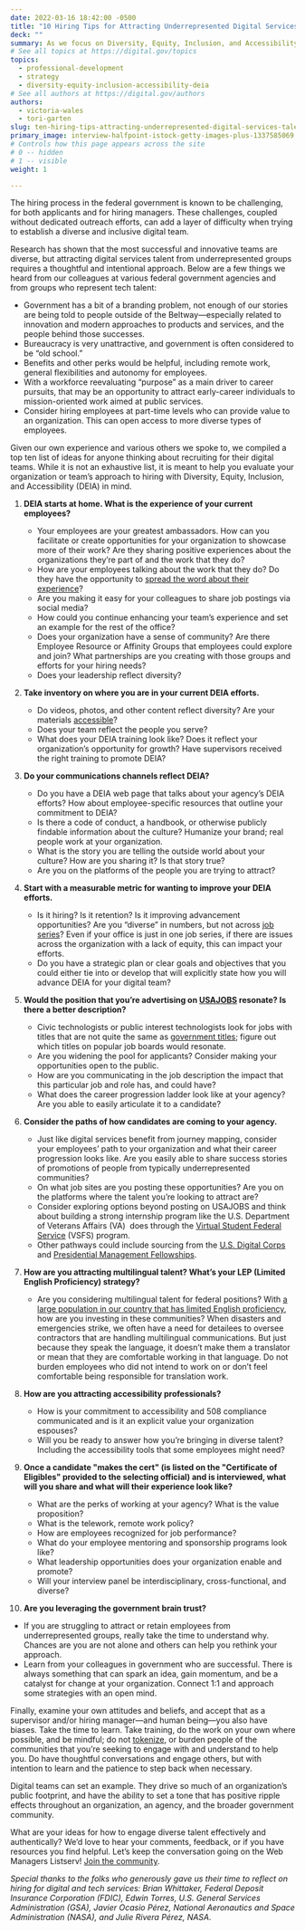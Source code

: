 ```yaml
---
date: 2022-03-16 18:42:00 -0500
title: "10 Hiring Tips for Attracting Underrepresented Digital Services Talent to Serve"
deck: ""
summary: As we focus on Diversity, Equity, Inclusion, and Accessibility (DEIA) as a priority across the federal government, what are some ideas we can keep in mind as we build our digital teams?
# See all topics at https://digital.gov/topics
topics:
  - professional-development
  - strategy
  - diversity-equity-inclusion-accessibility-deia
# See all authors at https://digital.gov/authors
authors:
  - victoria-wales
  - tori-garten
slug: ten-hiring-tips-attracting-underrepresented-digital-services-talent-to-serve
primary_image: interview-halfpoint-istock-getty-images-plus-1337585069
# Controls how this page appears across the site
# 0 -- hidden
# 1 -- visible
weight: 1

---
```


The hiring process in the federal government is known to be challenging, for both applicants and for hiring managers. These challenges, coupled without dedicated outreach efforts, can add a layer of difficulty when trying to establish a diverse and inclusive digital team.

Research has shown that the most successful and innovative teams are diverse, but attracting digital services talent from underrepresented groups requires a thoughtful and intentional approach. Below are a few things we heard from our colleagues at various federal government agencies and from groups who represent tech talent:

* Government has a bit of a branding problem, not enough of our stories are being told to people outside of the Beltway—especially related to innovation and modern approaches to products and services, and the people behind those successes.
* Bureaucracy is very unattractive, and government is often considered to be “old school.”
* Benefits and other perks would be helpful, including remote work, general flexibilities and autonomy for employees.
* With a workforce reevaluating “purpose” as a main driver to career pursuits, that may be an opportunity to attract early-career individuals to mission-oriented work aimed at public services.
* Consider hiring employees at part-time levels who can provide value to an organization. This can open access to more diverse types of employees. 

Given our own experience and various others we spoke to, we compiled a top ten list of ideas for anyone thinking about recruiting for their digital teams. While it is not an exhaustive list, it is meant to help you evaluate your organization or team’s approach to hiring with Diversity, Equity, Inclusion, and Accessibility (DEIA) in mind.

1. **DEIA starts at home. What is the experience of your current employees?**

   * Your employees are your greatest ambassadors. How can you facilitate or create opportunities for your organization to showcase more of their work? Are they sharing positive experiences about the organizations they’re part of and the work that they do?
   * How are your employees talking about the work that they do? Do they have the opportunity to [spread the word about their experience](https://18f.gsa.gov/2021/09/30/a_day_in_the_life_of_an_18f_engineer/)?
   * Are you making it easy for your colleagues to share job postings via social media?
   * How could you continue enhancing your team’s experience and set an example for the rest of the office?
   * Does your organization have a sense of community? Are there Employee Resource or Affinity Groups that employees could explore and join? What partnerships are you creating with those groups and efforts for your hiring needs?
   * Does your leadership reflect diversity?
2. **Take inventory on where you are in your current DEIA efforts.**

   * Do videos, photos, and other content reflect diversity? Are your materials [accessible](https://www.section508.gov/)?
   * Does your team reflect the people you serve?
   * What does your DEIA training look like? Does it reflect your organization’s opportunity for growth? Have supervisors received the right training to promote DEIA? 
3. **Do your communications channels reflect DEIA?**

   * Do you have a DEIA web page that talks about your agency’s DEIA efforts? How about employee-specific resources that outline your commitment to DEIA?
   * Is there a code of conduct, a handbook, or otherwise publicly findable information about the culture? Humanize your brand; real people work at your organization.
   * What is the story you are telling the outside world about your culture? How are you sharing it? Is that story true?
   * Are you on the platforms of the people you are trying to attract?
4. **Start with a measurable metric for wanting to improve your DEIA efforts.**

   * Is it hiring? Is it retention? Is it improving advancement opportunities? Are you “diverse” in numbers, but not across [job series](https://www.opm.gov/policy-data-oversight/classification-qualifications/general-schedule-qualification-standards/)? Even if your office is just in one job series, if there are issues across the organization with a lack of equity, this can impact your efforts.
   * Do you have a strategic plan or clear goals and objectives that you could either tie into or develop that will explicitly state how you will advance DEIA for your digital team?
5. **Would the position that you’re advertising on [USAJOBS](https://www.usajobs.gov/) resonate? Is there a better description?**

   * Civic technologists or public interest technologists look for jobs with titles that are not quite the same as [government titles](https://www.opm.gov/policy-data-oversight/classification-qualifications/general-schedule-qualification-standards/#url=List-by-Title); figure out which titles on popular job boards would resonate.
   * Are you widening the pool for applicants? Consider making your opportunities open to the public.
   * How are you communicating in the job description the impact that this particular job and role has, and could have?
   * What does the career progression ladder look like at your agency? Are you able to easily articulate it to a candidate?
6. **Consider the paths of how candidates are coming to your agency.**

   * Just like digital services benefit from journey mapping, consider your employees’ path to your organization and what their career progression looks like. Are you easily able to share success stories of promotions of people from typically underrepresented communities?
   * On what job sites are you posting these opportunities? Are you on the platforms where the talent you’re looking to attract are?
   * Consider exploring options beyond posting on USAJOBS and think about building a strong internship program like the U.S. Department of Veterans Affairs (VA)  does through the [Virtual Student Federal Service](https://vsfs.state.gov/) (VSFS) program.
   * Other pathways could include sourcing from the [U.S. Digital Corps](https://digitalcorps.gsa.gov/) and [Presidential Management Fellowships](https://www.pmf.gov/).
7. **How are you attracting multilingual talent? What’s your LEP (Limited English Proficiency) strategy?**

   * Are you considering multilingual talent for federal positions? With [a large population in our country that has limited English proficiency](https://digital.gov/event/2018/01/18/legal-obligations-practical-solutions-for-government-agencies-with-a-lep-audience/), how are you investing in these communities? When disasters and emergencies strike, we often have a need for detailees to oversee contractors that are handling multilingual communications. But just because they speak the language, it doesn’t make them a translator or mean that they are comfortable working in that language. Do not burden employees who did not intend to work on or don’t feel comfortable being responsible for translation work.
8. **How are you attracting accessibility professionals?**

   * How is your commitment to accessibility and 508 compliance communicated and is it an explicit value your organization espouses?
   * Will you be ready to answer how you’re bringing in diverse talent? Including the accessibility tools that some employees might need?
9. **Once a candidate "makes the cert" (is listed on the "Certificate of Eligibles" provided to the selecting official) and is interviewed, what will you share and what will their experience look like?**

   * What are the perks of working at your agency? What is the value proposition?
   * What is the telework, remote work policy?
   * How are employees recognized for job performance?
   * What do your employee mentoring and sponsorship programs look like?
   * What leadership opportunities does your organization enable and promote?
   * Will your interview panel be interdisciplinary, cross-functional, and diverse?
10. **Are you leveraging the government brain trust?**

   * If you are struggling to attract or retain employees from underrepresented groups, really take the time to understand why. Chances are you are not alone and others can help you rethink your approach.
   * Learn from your colleagues in government who are successful. There is always something that can spark an idea, gain momentum, and be a catalyst for change at your organization. Connect 1:1 and approach some strategies with an open mind.

Finally, examine your own attitudes and beliefs, and accept that as a supervisor and/or hiring manager—and human being—you also have biases. Take the time to learn. Take training, do the work on your own where possible, and be mindful; do not [tokenize](https://en.wikipedia.org/wiki/Tokenism#:~:text=Tokenism%20is%20the%20practice%20of,a%20workplace%20or%20educational%20context.), or burden people of the communities that you’re seeking to engage with and understand to help you. Do have thoughtful conversations and engage others, but with intention to learn and the patience to step back when necessary.

Digital teams can set an example. They drive so much of an organization’s public footprint, and have the ability to set a tone that has positive ripple effects throughout an organization, an agency, and the broader government community.

What are your ideas for how to engage diverse talent effectively and authentically? We’d love to hear your comments, feedback, or if you have resources you find helpful. Let’s keep the conversation going on the Web Managers Listserv! [Join the community](https://digital.gov/communities/web-content-managers/).

*Special thanks to the folks who generously gave us their time to reflect on hiring for digital and tech services: Brian Whittaker, Federal Deposit Insurance Corporation (FDIC), Edwin Torres, U.S. General Services Administration (GSA), Javier Ocasio Pérez, National Aeronautics and Space Administration (NASA), and Julie Rivera Pérez, NASA.*
